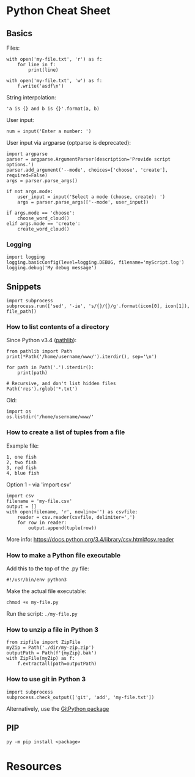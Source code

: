 # Python Cheat Sheet



## Basics

Files:

    with open('my-file.txt', 'r') as f:
        for line in f:
            print(line)
    
    with open('my-file.txt', 'w') as f:
        f.write('asdf\n')

String interpolation:

    'a is {} and b is {}'.format(a, b)

User input:

    num = input('Enter a number: ')

User input via argparse (optparse is deprecated):

    import argparse
    parser = argparse.ArgumentParser(description='Provide script options.')
    parser.add_argument('--mode', choices=['choose', 'create'], required=False)
    args = parser.parse_args()
    
    if not args.mode:
        user_input = input('Select a mode (choose, create): ')
        args = parser.parse_args(['--mode', user_input])

    if args.mode == 'choose':
        choose_word_cloud()
    elif args.mode == 'create':
        create_word_cloud()
    
### Logging

    import logging
    logging.basicConfig(level=logging.DEBUG, filename='myScript.log')
    logging.debug('My debug message')



## Snippets

    import subprocess
    subprocess.run(['sed', '-ie', 's/{}/{}/g'.format(icon[0], icon[1]), file_path])

### How to list contents of a directory

Since Python v3.4 ([pathlib](https://docs.python.org/3/library/pathlib.html)):

    from pathlib import Path
    print(*Path('/home/username/www/').iterdir(), sep='\n')
    
    for path in Path('.').iterdir():
        print(path)
    
    # Recursive, and don't list hidden files
    Path('res').rglob('*.txt')

Old:

    import os
    os.listdir('/home/username/www/'

### How to create a list of tuples from a file
Example file:

    1, one fish
    2, two fish
    3, red fish
    4, blue fish

Option 1 - via 'import csv'

    import csv
    filename = 'my-file.csv'
    output = []
    with open(filename, 'r', newline='') as csvfile:
        reader = csv.reader(csvfile, delimiter=',')
        for row in reader:
            output.append(tuple(row))

More info: https://docs.python.org/3.4/library/csv.html#csv.reader

### How to make a Python file executable
Add this to the top of the .py file:

    #!/usr/bin/env python3

Make the actual file executable:

    chmod +x my-file.py

Run the script: `./my-file.py`

### How to unzip a file in Python 3

    from zipfile import ZipFile
    myZip = Path('./dir/my-zip.zip')
    outputPath = Path(f'{myZip}.bak')
    with ZipFile(myZip) as f:
        f.extractall(path=outputPath)

### How to use git in Python 3

    import subprocess
    subprocess.check_output(['git', 'add', 'my-file.txt'])

Alternatively, use the [GitPython package](https://github.com/gitpython-developers/GitPython)



## PIP

    py -m pip install <package>



# Resources

